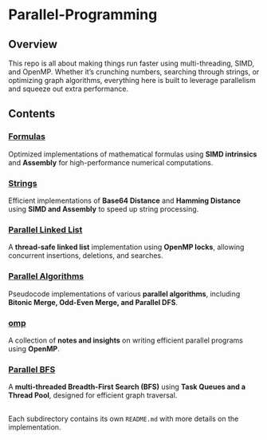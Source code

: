 # Parallel-Programming

## Overview
This repo is all about making things run faster using multi-threading, SIMD, and OpenMP. Whether it’s crunching numbers, searching through strings, or optimizing graph algorithms, everything here is built to leverage parallelism and squeeze out extra performance.
## Contents

### [Formulas](./formulas/README.md)
Optimized implementations of mathematical formulas using **SIMD intrinsics** and **Assembly** for high-performance numerical computations.

### [Strings](./strings/README.md)
Efficient implementations of **Base64 Distance** and **Hamming Distance** using **SIMD and Assembly** to speed up string processing.

### [Parallel Linked List](./linkedlist/README.md)
A **thread-safe linked list** implementation using **OpenMP locks**, allowing concurrent insertions, deletions, and searches.

### [Parallel Algorithms](./parallelAlgorithms/README.md)
Pseudocode implementations of various **parallel algorithms**, including **Bitonic Merge, Odd-Even Merge, and Parallel DFS**.

### [omp](./omp/README.md)
A collection of **notes and insights** on writing efficient parallel programs using **OpenMP**.

### [Parallel BFS](./parallelBFS/README.md)
A **multi-threaded Breadth-First Search (BFS)** using **Task Queues and a Thread Pool**, designed for efficient graph traversal.

##

Each subdirectory contains its own `README.md` with more details on the implementation.

